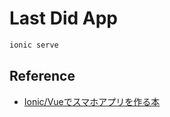 # Last Did App

```sh
ionic serve
```

## Reference

- [Ionic/Vueでスマホアプリを作る本](https://zenn.dev/abalol/books/7b59450ff5a760)
